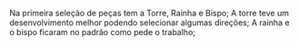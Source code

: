 Na primeira seleção de peças tem a Torre, Rainha e Bispo;
A torre teve um desenvolvimento melhor podendo selecionar algumas direções;
A rainha e o bispo ficaram no padrão como pede o trabalho;